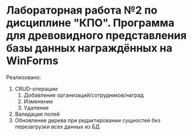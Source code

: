 # Лабораторная работа №2 по дисциплине "КПО". Программа для древовидного представления базы данных награждённых на WinForms
Реализовано:
1. CRUD-операции:
    1. Добавление организаций/сотрудников/наград
    2. Изменение
    3. Удаление
2. Валидация полей
3. Обновление дерева при редактировании сущностей без перезагрузки всех данных из БД
